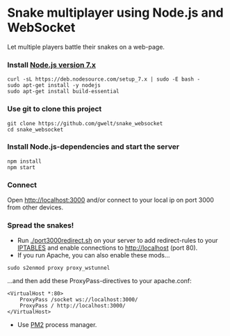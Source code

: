 # Snake multiplayer using Node.js and WebSocket
Let multiple players battle their snakes on a web-page.

### Install [Node.js version 7.x](https://nodejs.org/en/download/package-manager/)
```
curl -sL https://deb.nodesource.com/setup_7.x | sudo -E bash -
sudo apt-get install -y nodejs
sudo apt-get install build-essential
```
### Use git to clone this project
```
git clone https://github.com/gwelt/snake_websocket
cd snake_websocket
```
### Install Node.js-dependencies and start the server
```
npm install
npm start
```
### Connect
Open [http://localhost:3000](http://localhost:3000) and/or connect to your local ip on port 3000 from other devices.

### Spread the snakes!
- Run [./port3000redirect.sh](https://github.com/gwelt/snake_websocket/blob/master/port3000redirect.sh) on your server to add redirect-rules to your [IPTABLES](https://help.ubuntu.com/community/IptablesHowTo) and enable connections to [http://localhost](http://localhost) (port 80). 
- If you run Apache, you can also enable these mods...
```
sudo s2enmod proxy proxy_wstunnel
```
...and then add these ProxyPass-directives to your apache.conf:
```
<VirtualHost *:80>
    ProxyPass /socket ws://localhost:3000/
    ProxyPass / http://localhost:3000/
</VirtualHost>
```
- Use [PM2](http://pm2.keymetrics.io/) process manager.

